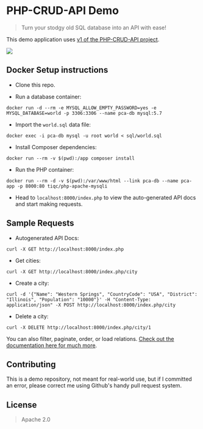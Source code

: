 # PHP-CRUD-API Demo

> Turn your stodgy old SQL database into an API with ease!

This demo application uses [v1 of the PHP-CRUD-API project](https://github.com/mevdschee/php-crud-api/tree/v1).

![](https://i.imgur.com/8oVQ3zE.gif)

## Docker Setup instructions

- Clone this repo.

- Run a database container: 

```
docker run -d --rm -e MYSQL_ALLOW_EMPTY_PASSWORD=yes -e MYSQL_DATABASE=world -p 3306:3306 --name pca-db mysql:5.7
```

- Import the `world.sql` data file: 

```
docker exec -i pca-db mysql -u root world < sql/world.sql
```

- Install Composer dependencies: 

```
docker run --rm -v $(pwd):/app composer install
```

- Run the PHP container: 

```
docker run --rm -d -v $(pwd):/var/www/html --link pca-db --name pca-app -p 8000:80 tiqc/php-apache-mysqli
```

- Head to `localhost:8000/index.php` to view the auto-generated API docs and start making requests.


## Sample Requests

- Autogenerated API Docs:

```
curl -X GET http://localhost:8000/index.php
```

- Get cities:

```
curl -X GET http://localhost:8000/index.php/city
```

- Create a city:

```
curl -d '{"Name": "Western Springs", "CountryCode": "USA", "District": "Illinois", "Population": "10000"}' -H "Content-Type: application/json" -X POST http://localhost:8000/index.php/city
```

- Delete a city:

```
curl -X DELETE http://localhost:8000/index.php/city/1
```

You can also filter, paginate, order, or load relations. [Check out the documentation here for much more](https://github.com/mevdschee/php-crud-api/tree/v1#documentation).

## Contributing

This is a demo repository, not meant for real-world use, but if I committed an error, please correct me using Github's handy pull request system.


## License

> Apache 2.0
